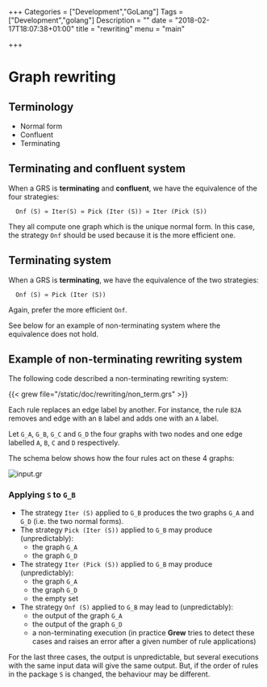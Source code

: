 +++
Categories = ["Development","GoLang"]
Tags = ["Development","golang"]
Description = ""
date = "2018-02-17T18:07:38+01:00"
title = "rewriting"
menu = "main"

+++

# Graph rewriting

## Terminology
 * Normal form
 * Confluent
 * Terminating

## Terminating and confluent system
When a GRS is **terminating** and **confluent**, we have the equivalence of the four strategies:

~~~grew
  Onf (S) ≃ Iter(S) ≃ Pick (Iter (S)) ≃ Iter (Pick (S))
~~~

They all compute one graph which is the unique normal form.
In this case, the strategy `Onf` should be used because it is the more efficient one.


## Terminating system
When a GRS is **terminating**, we have the equivalence of the two strategies:

~~~grew
  Onf (S) ≃ Pick (Iter (S))
~~~

Again, prefer the more efficient `Onf`.

See below for an example of non-terminating system where the equivalence does not hold.

## Example of non-terminating rewriting system

The following code described a non-terminating rewriting system:

{{< grew file="/static/doc/rewriting/non_term.grs" >}}

Each rule replaces an edge label by another.
For instance, the rule `B2A` removes and edge with an `B` label and adds one with an `A` label.

Let `G_A`, `G_B`, `G_C` and `G_D` the four graphs with two nodes and one edge labelled `A`, `B`, `C` and `D` respectively.

The schema below shows how the four rules act on these 4 graphs:

![input.gr](/doc/rewriting/_build/non_term.svg)

### Applying `S` to `G_B`

 * The strategy `Iter (S)` applied to `G_B` produces the two graphs `G_A` and `G_D` (i.e. the two normal forms).
 * The strategy `Pick (Iter (S))` applied to `G_B` may produce (unpredictably):
   * the graph `G_A`
   * the graph `G_D`
 * The strategy `Iter (Pick (S))` applied to `G_B` may produce (unpredictably):
   * the graph `G_A`
   * the graph `G_D`
   * the empty set
 * The strategy `Onf (S)` applied to `G_B` may lead to (unpredictably):
   * the output of the graph `G_A`
   * the output of the graph `G_D`
   * a non-terminating execution (in practice **Grew** tries to detect these cases and raises an error after a given number of rule applications)

For the last three cases, the output is unpredictable, but several executions with the same input data will give the same output.
But, if the order of rules in the package `S` is changed, the behaviour may be different.

